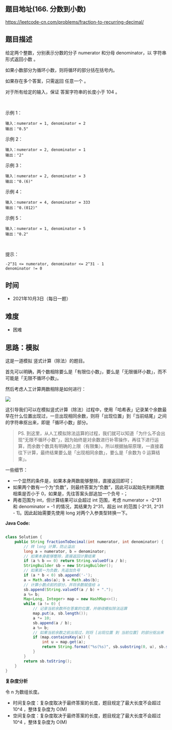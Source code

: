 
## 题目地址(166. 分数到小数)

https://leetcode-cn.com/problems/fraction-to-recurring-decimal/

## 题目描述

给定两个整数，分别表示分数的分子 numerator 和分母 denominator，以 字符串形式返回小数 。

如果小数部分为循环小数，则将循环的部分括在括号内。

如果存在多个答案，只需返回 任意一个 。

对于所有给定的输入，保证 答案字符串的长度小于 104 。

 

示例 1：
```
输入：numerator = 1, denominator = 2
输出："0.5"
```

示例 2：
```
输入：numerator = 2, denominator = 1
输出："2"
```

示例 3：
```
输入：numerator = 2, denominator = 3
输出："0.(6)"
```

示例 4：
```
输入：numerator = 4, denominator = 333
输出："0.(012)"
```

示例 5：
```
输入：numerator = 1, denominator = 5
输出："0.2"
```

 

提示：
```
-2^31 <= numerator, denominator <= 2^31 - 1
denominator != 0
```

## 时间

- 2021年10月3日（每日一题）

## 难度

- 困难

## 思路：模拟

这是一道模拟 竖式计算（除法）的题目。

首先可以明确，两个数相除要么是「有限位小数」，要么是「无限循环小数」，而不可能是「无限不循环小数」。

然后考虑人工计算两数相除是如何进行：

![](https://pic.leetcode-cn.com/1633223480-OLGSxy-file_1633223479713)

这引导我们可以在模拟竖式计算（除法）过程中，使用「哈希表」记录某个余数最早在什么位置出现过，一旦出现相同余数，则将「出现位置」到「当前结尾」之间的字符串抠出来，即是「循环小数」部分。

> PS. 到这里，从人工模拟除法运算的过程，我们就可以知道「为什么不会出现“无限不循环小数”」，因为始终是对余数进行补零操作，再往下进行运算，而余数个数具有明确的上限（有限集）。所以根据抽屉原理，一直接着往下计算，最终结果要么是「出现相同余数」，要么是「余数为 0 运算结束」。

一些细节：

- 一个显然的条件是，如果本身两数能够整除，直接返回即可；
- 如果两个数有一个为“负数”，则最终答案为“负数”，因此可以起始先判断两数相乘是否小于 0，如果是，先往答案头部追加一个负号 -；
- 两者范围为 int，但计算结果可以会超过 int 范围，考虑 numerator = -2^31 和 denominator = -1 的情况，其结果为 2^31，超出 int 的范围 [-2^31, 2^31 - 1]。因此起始需要先使用 long 对两个入参类型转换一下。

**Java Code:**

```java

class Solution {
    public String fractionToDecimal(int numerator, int denominator) {
        // 转 long 计算，防止溢出
        long a = numerator, b = denominator;
        // 如果本身能够整除，直接返回计算结果
        if (a % b == 0) return String.valueOf(a / b);
        StringBuilder sb = new StringBuilder();
        // 如果其一为负数，先追加负号
        if (a * b < 0) sb.append('-');
        a = Math.abs(a); b = Math.abs(b);
        // 计算小数点前的部分，并将余数赋值给 a
        sb.append(String.valueOf(a / b) + ".");
        a %= b;
        Map<Long, Integer> map = new HashMap<>();
        while (a != 0) {
            // 记录当前余数所在答案的位置，并继续模拟除法运算
            map.put(a, sb.length());
            a *= 10;
            sb.append(a / b);
            a %= b;
            // 如果当前余数之前出现过，则将 [出现位置 到 当前位置] 的部分抠出来（循环小数部分）
            if (map.containsKey(a)) {
                int u = map.get(a);
                return String.format("%s(%s)", sb.substring(0, u), sb.substring(u));
            }
        }
        return sb.toString();
    }
}
```


**复杂度分析**

令 n 为数组长度。

- 时间复杂度：复杂度取决于最终答案的长度，题目规定了最大长度不会超过 10^4 ，整体复杂度为 O(M)
- 空间复杂度：复杂度取决于最终答案的长度，题目规定了最大长度不会超过 10^4 ，整体复杂度为 O(M)


